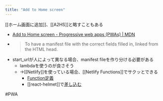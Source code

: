 ```yaml
---
title: "Add to Home screen"
---
```


[[ホーム画面に追加]]、[[A2HS]]と略すこともある
- [Add to Home screen - Progressive web apps (PWAs) | MDN](https://developer.mozilla.org/en-US/docs/Web/Progressive_web_apps/Add_to_home_screen)
- > To have a manifest file with the correct fields filled in, linked from the HTML head.
- start_urlが人によって異なる場合、manifest fileを作り分ける必要がある
    - lambdaを使うのが良さそう
    - →[[Netlify]]を使っている場合、[[Netlify Functions]]でサクッとできる
        - [Function定義](https://github.com/nishio/kakidashi/blob/master/functions/makeManifest.js)
        - [[react-helmet]]で[差し込む](https://github.com/nishio/kakidashi/blob/20d7020d6c7f077b66ee976a3f9969b986f02e88/src/App.tsx#L117-L119)

#PWA
